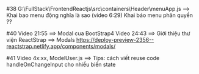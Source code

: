 #38 
    G:\FullStack\FrontendReactjs\src\containers\Header\menuApp.js
    --> Khai bao menu động nghĩa là sao (video 6:29)
        Khai báo menu phân quyền ??

#40
    Video 21:55 ==> Modal cua BootStrap4 
    Video 24:43 ==> Giới thiệu thư viện ReactStrap ==> Modals
    https://deploy-preview-2356--reactstrap.netlify.app/components/modals/

#41
    Video 4x:xx, ModelUser.js ==> Tips: cách viết reuse code handleOnChangeInput cho nhiều biến state    